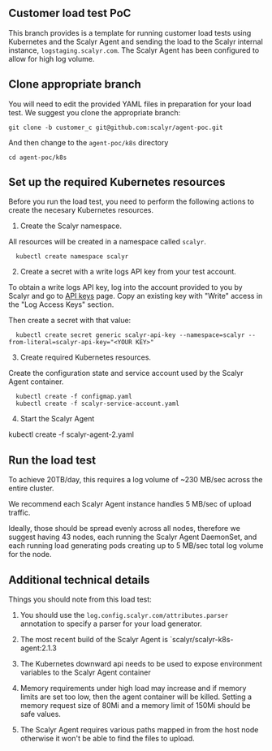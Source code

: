 ## Customer load test PoC

This branch provides is a template for running customer load tests using
Kubernetes and the Scalyr Agent and sending the load to the Scalyr internal
instance, `logstaging.scalyr.com`.  The Scalyr Agent has been configured to
allow for high log volume.

## Clone appropriate branch

You will need to edit the provided YAML files in preparation for your
load test.  We suggest you clone the appropriate branch:

    git clone -b customer_c git@github.com:scalyr/agent-poc.git

And then change to the `agent-poc/k8s` directory

    cd agent-poc/k8s

## Set up the required Kubernetes resources

Before you run the load test, you need to perform the following actions
to create the necesary Kubernetes resources.

1.  Create the Scalyr namespace.
  
  All resources will be created in a namespace called `scalyr`.
  
      kubectl create namespace scalyr

2.  Create a secret with a write logs API key from your test account.
  
  To obtain a write logs API key, log into the account provided to you
  by Scalyr and go to [API keys](https://logstaging.scalyr.com/keys) page.
  Copy an existing key with "Write" access in the "Log Access Keys" section.
  
  Then create a secret with that value:
  
      kubectl create secret generic scalyr-api-key --namespace=scalyr --from-literal=scalyr-api-key="<YOUR KEY>"

3.  Create required Kubernetes resources.
  
  Create the configuration state and service account used by the Scalyr Agent container.
      
      kubectl create -f configmap.yaml
      kubectl create -f scalyr-service-account.yaml

4.  Start the Scalyr Agent

   kubectl create -f scalyr-agent-2.yaml

## Run the load test

To achieve 20TB/day, this requires a log volume of ~230 MB/sec across the entire cluster.

We recommend each Scalyr Agent instance handles 5 MB/sec of upload traffic.

Ideally, those should be spread evenly across all nodes, therefore we suggest
having 43 nodes, each running the Scalyr Agent DaemonSet, and each running load
generating pods creating up to 5 MB/sec total log volume for the node.  

## Additional technical details

Things you should note from this load test:

1.  You should use the `log.config.scalyr.com/attributes.parser` annotation to specify a parser
  for your load generator.

2. The most recent build of the Scalyr Agent is `scalyr/scalyr-k8s-agent:2.1.3
3. The Kubernetes downward api needs to be used to expose environment variables to the Scalyr Agent container
4. Memory requirements under high load may increase and if memory limits are set too low, then the agent
   container will be killed.  Setting a memory request size of 80Mi and a memory limit of 150Mi should be safe values.
5. The Scalyr Agent requires various paths mapped in from the host node otherwise it won't be able
   to find the files to upload.

